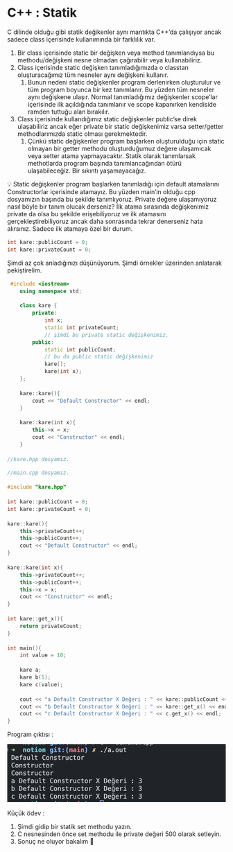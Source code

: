 # C++ : Statik

C dilinde olduğu gibi statik değikenler aynı mantıkta C++’da çalışıyor ancak sadece class içerisinde kullanımında bir farklılık var.

1. Bir class içerisinde static bir değişken veya method tanımlandıysa bu methodu/değişkeni nesne olmadan çağırabilir veya kullanabiliriz.
2. Class içerisinde static değişken tanımladığımızda o classtan oluşturacağımız tüm nesneler aynı değişkeni kullanır.
    1. Bunun nedeni static değişkenler program derlenirken oluşturulur ve tüm program boyunca bir kez tanımlanır. Bu yüzden tüm nesneler aynı değişkene ulaşır. Normal tanımladığımız değişkenler scope’lar içerisinde ilk açıldığında tanımlanır ve scope kapanırken kendiside ramden tuttuğu alan bırakılır.
3. Class içerisinde kullandığımız static değişkenler public’se direk ulaşabiliriz ancak eğer private bir static değişkenimiz varsa setter/getter methodlarımızda static olması gerekmektedir.
    1. Çünkü static değişkenler program başlarken oluşturulduğu için static olmayan bir getter methodu oluşturduğumuz değere ulaşamıcak veya setter atama yapmayacaktır. Statik olarak tanımlarsak methotlarda program başında tanımlancağından ötürü ulaşabileceğiz. Bir sıkıntı yaşamayacağız.

<aside>
💡 Static değişkenler program başlarken tanımladığı için default atamalarını Constructorlar içerisinde atamayız. Bu yüzden main’in olduğu cpp dosyamızın başında bu şekilde tanımlıyoruz. Private değere ulaşamıyoruz nasıl böyle bir tanım olucak derseniz? İlk atama sırasında değişkenimiz private da olsa bu şekilde erişebiliyoruz ve ilk atamasını gerçekleştirebiliyoruz ancak daha sonrasında tekrar denerseniz hata alırsınız. Sadece ilk atamaya özel bir durum.

```cpp
int kare::publicCount = 0;
int kare::privateCount = 0;
```

</aside>

Şimdi az çok anladığınızı düşünüyorum.  Şimdi örnekler üzerinden anlatarak pekiştirelim.

```cpp
 #include <iostream>
    using namespace std;
    
    class kare {
    	private:
    		int x;
			static int privateCount;
			// şimdi bu private static değişkenimiz.
    	public:
			static int publicCount;
			// bu da public static değişkenimiz
    		kare(); 
    		kare(int x); 
    };

	kare::kare(){
		cout << "Default Constructor" << endl;
	}

	kare::kare(int x){
		this->x = x;
		cout << "Constructor" << endl;
	}

//kare.hpp dosyamız.
```

```cpp
//main.cpp dosyamız.

#include "kare.hpp"

int kare::publicCount = 0;
int kare::privateCount = 0;

kare::kare(){
	this->privateCount++;
	this->publicCount++;
	cout << "Default Constructor" << endl;
}

kare::kare(int x){
	this->privateCount++;
	this->publicCount++;
	this->x = x;
	cout << "Constructor" << endl;
}

int kare::get_x(){
	return privateCount;
}

int main(){
	int value = 10;

	kare a;
	kare b(5);
	kare c(value);
	
	cout << "a Default Constructor X Değeri : " << kare::publicCount << endl;
	cout << "b Default Constructor X Değeri : " << kare::get_x() << endl;
	cout << "c Default Constructor X Değeri : " << c.get_x() << endl;
}
```

Program çıktısı :

![./pngs/statik.png](./pngs/statik_ekran_ciktisi.png)

Küçük ödev :

1. Şimdi gidip bir statik set methodu yazın.
2. C nesnesinden önce set methodu ile private değeri 500 olarak setleyin.
3. Sonuç ne oluyor bakalım 🙂